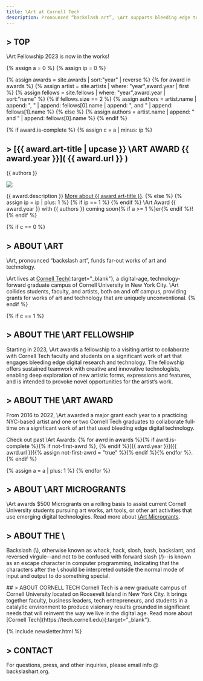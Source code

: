 ```yaml
---
title: \Art at Cornell Tech
description: Pronounced “backslash art”, \Art supports bleeding edge technological interventions into artistic practice.
---
```


## > TOP

\Art Fellowship 2023 is now in the works!

{% assign a = 0 %}
{% assign ip = 0 %}

{% assign awards = site.awards | sort:"year" | reverse %}
{% for award in awards %}
{% assign artist = site.artists | where: "year",award.year | first %}
{% assign fellows = site.fellows | where: "year",award.year | sort:"name" %}
{% if fellows.size == 2 %}
{% assign authors = artist.name | append: ", " | append: fellows[0].name | append: ", and " | append: fellows[1].name %}
{% else %}
{% assign authors = artist.name | append: " and " | append: fellows[0].name %}
{% endif %}

{% if award.is-complete %}
{% assign c = a | minus: ip %}

## > [{{ award.art-title | upcase }} \ART AWARD {{ award.year }}]( {{ award.url }} )

{{ authors }}

<p class="banner"><a href="{{ award.url }}"><img src="{{ award.banner }}"></a></p>
{{ award.description }} <a href="{{ award.url }}">More about {{ award.art-title }}</a>.
{% else %}
{% assign ip = ip | plus: 1 %}
{% if ip == 1 %}
{% endif %}
\Art Award {{ award.year }} with {{ authors }} coming soon{% if a >= 1 %}er{% endif %}!
{% endif %}

{% if c == 0 %}

## > <a name="about"></a>ABOUT \ART

\Art, pronounced “backslash art”, funds far-out works of art and technology. 

\Art lives at [Cornell Tech](http://tech.cornell.edu/){:target="\_blank"}, a digital-age, technology-forward graduate campus of Cornell University in New York City. \Art collides students, faculty, and artists, both on and off campus, providing grants for works of art and technology that are uniquely unconventional.
{% endif %}

{% if c == 1 %}

## > <a name="award"></a>ABOUT THE \ART FELLOWSHIP

Starting in 2023, \Art awards a fellowship to a visiting artist to collaborate with Cornell Tech faculty and students on a significant work of art that engages bleeding edge digital research and technology. The fellowship offers sustained teamwork with creative and innovative technologists, enabling deep exploration of new artistic forms, expressions and features, and is intended to provoke novel opportunities for the artist’s work.

## > ABOUT THE \ART AWARD

From 2016 to 2022, \Art awarded a major grant each year to a practicing NYC-based artist and one or two Cornell Tech graduates to collaborate full-time on a significant work of art that used bleeding edge digital technology.

Check out past \Art Awards: {% for awrd in awards %}{% if awrd.is-complete %}{% if not-first-awrd %}, {% endif %}[{{ awrd.year }}]({{ awrd.url }}){% assign not-first-awrd = "true" %}{% endif %}{% endfor %}.
{% endif %}

{% assign a = a | plus: 1 %}
{% endfor %}

## > <a name="microgrants"></a>ABOUT \ART MICROGRANTS

\Art awards $500 Microgrants on a rolling basis to assist current Cornell University students pursuing art works, art tools, or other art activities that use emerging digital technologies. Read more about [\Art Microgrants](/microgrants/).

## > ABOUT THE \

Backslash (\\), otherwise known as whack, hack, slosh, bash, backslant, and reversed virgule\-\-and not to be confused with forward slash (/)\-\-is known as an escape character in computer programming, indicating that the characters after the \ should be interpreted outside the normal mode of input and output to do something special.

<div id="about-CT" markdown="1">
## > ABOUT CORNELL TECH
Cornell Tech is a new graduate campus of Cornell University located on Roosevelt Island in New York City. It brings together faculty, business leaders, tech entrepreneurs, and students in a catalytic environment to produce visionary results grounded in significant needs that will reinvent the way we live in the digital age. Read more about [Cornell Tech](https://tech.cornell.edu){:target="_blank"}.
<div id="CT-logo"></div>
</div>

{% include newsletter.html %}

## > CONTACT

For questions, press, and other inquiries, please email info @ backslashart.org.
